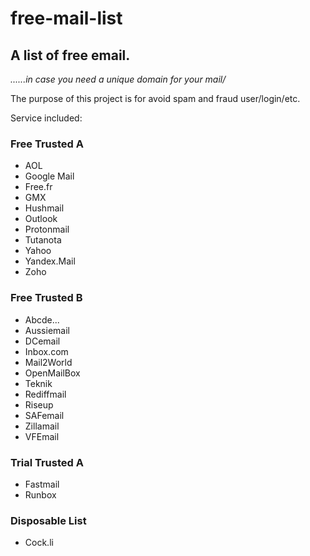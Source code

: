# free-mail-list
## A list of free email.

*......in case you need a unique domain for your mail/*


The purpose of this project is for avoid spam and fraud user/login/etc.

Service included:

### Free Trusted A
* AOL
* Google Mail
* Free.fr
* GMX
* Hushmail
* Outlook
* Protonmail
* Tutanota
* Yahoo
* Yandex.Mail
* Zoho

### Free Trusted B
* Abcde...
* Aussiemail
* DCemail
* Inbox.com
* Mail2World
* OpenMailBox
* Teknik
* Rediffmail
* Riseup
* SAFemail
* Zillamail
* VFEmail

### Trial Trusted A
* Fastmail
* Runbox

### Disposable List
* Cock.li
